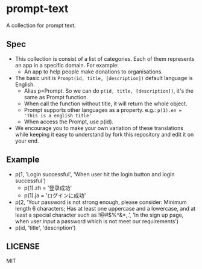 # prompt-text
A collection for prompt text.

## Spec

- This collection is consist of a list of categories. Each of them represents an app in a specific domain. For example:
  - An app to help people make donations to organisations.
- The basic unit is `Prompt(id, title, [description])` default language is English. 
  - Alias p=Prompt. So we can do `p(id, title, [description])`, it's the same as Prompt function.
  - When call the function without title, it will return the whole object.
  - Prompt supports other languages as a property. e.g.: `p(1).en = 'This is a english title'`
  - When access the Prompt, use p(id).
- We encourage you to make your own variation of these translations while keeping it easy to understand by fork this repository and edit it on your end.

## Example

- p(1, 'Login successful', 'When user hit the login button and login successful')
  - p(1).zh = '登录成功'
  - p(1).ja = 'ログインに成功'
- p(2, 'Your password is not strong enough, please consider: Minimum length 6 characters; Has at least one uppercase and a lowercase, and at least a special character such as !@#$%^&*,.', 'In the sign up page, when user input a password which is not meet our requirements')
- p(id, 'title', 'description')

## LICENSE

MIT
